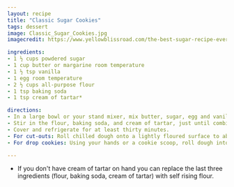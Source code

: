 ```yaml
---
layout: recipe
title: "Classic Sugar Cookies"
tags: dessert
image: Classic_Sugar_Cookies.jpg
imagecredit: https://www.yellowblissroad.com/the-best-sugar-recipe-ever/

ingredients:
- 1 ½ cups powdered sugar
- 1 cup butter or margarine room temperature
- 1 ½ tsp vanilla
- 1 egg room temperature
- 2 ½ cups all-purpose flour
- 1 tsp baking soda
- 1 tsp cream of tartar*

directions:
- In a large bowl or your stand mixer, mix butter, sugar, egg and vanilla.
- Stir in the flour, baking soda, and cream of tartar, just until combined.
- Cover and refrigerate for at least thirty minutes.
- For cut-outs: Roll chilled dough onto a lightly floured surface to about 1/4 inch thick. Cut out desired shapes and place 2" apart on an ungreased cookie sheet. Bake in a preheated 375 degree oven for 7-8 minutes. Allow to cool a couple of minutes before transferring to a wire rack to cool completely.
- For drop cookies: Using your hands or a cookie scoop, roll dough into two inch balls. Roll in granulated sugar or dip in sprinkles (optional) and place on a cookie sheet about 2-inches apart. Press down lightly with the palm of your hand. Bake in a preheated 375 degree oven for 7-8 minutes. Allow to cool a couple of minutes before transferring to a wire rack to cool completely. Frost with your favorite icing recipe.

---
```

* If you don't have cream of tartar on hand you can replace the last three ingredients (flour, baking soda, cream of tartar) with self rising flour.
